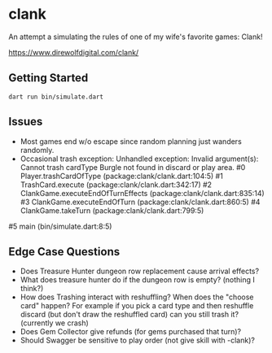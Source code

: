 # clank

An attempt a simulating the rules of one of my wife's favorite games: Clank!

https://www.direwolfdigital.com/clank/


## Getting Started

```
dart run bin/simulate.dart
```

## Issues
* Most games end w/o escape since random planning just wanders randomly.
* Occasional trash exception:
Unhandled exception:
Invalid argument(s): Cannot trash cardType Burgle not found in discard or play area.
#0      Player.trashCardOfType (package:clank/clank.dart:104:5)
#1      TrashCard.execute (package:clank/clank.dart:342:17)
#2      ClankGame.executeEndOfTurnEffects (package:clank/clank.dart:835:14)
#3      ClankGame.executeEndOfTurn (package:clank/clank.dart:860:5)
#4      ClankGame.takeTurn (package:clank/clank.dart:799:5)
<asynchronous suspension>
#5      main (bin/simulate.dart:8:5)

## Edge Case Questions
* Does Treasure Hunter dungeon row replacement cause arrival effects?
* What does treasure hunter do if the dungeon row is empty? (nothing I think?)
* How does Trashing interact with reshuffling?  When does the "choose card" happen?
  For example if you pick a card type and then reshuffle discard (but don't
  draw the reshuffled card) can you still trash it?  (currently we crash)
* Does Gem Collector give refunds (for gems purchased that turn)?
* Should Swagger be sensitive to play order (not give skill with -clank)?


